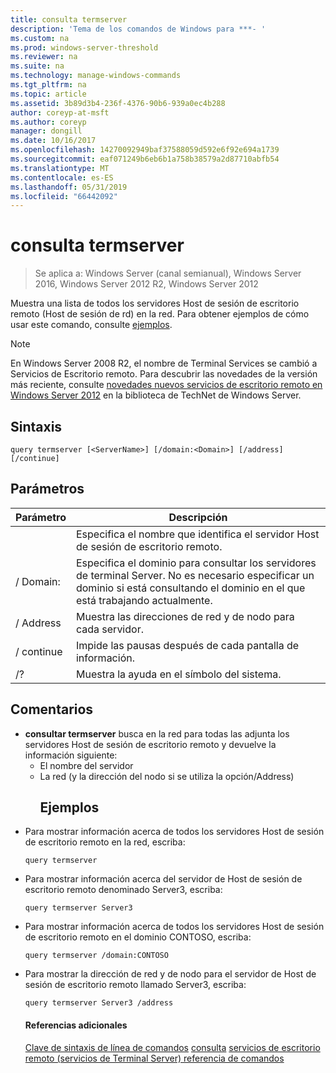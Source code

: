 ```yaml
---
title: consulta termserver
description: 'Tema de los comandos de Windows para ***- '
ms.custom: na
ms.prod: windows-server-threshold
ms.reviewer: na
ms.suite: na
ms.technology: manage-windows-commands
ms.tgt_pltfrm: na
ms.topic: article
ms.assetid: 3b89d3b4-236f-4376-90b6-939a0ec4b288
author: coreyp-at-msft
ms.author: coreyp
manager: dongill
ms.date: 10/16/2017
ms.openlocfilehash: 14270092949baf37588059d592e6f92e694a1739
ms.sourcegitcommit: eaf071249b6eb6b1a758b38579a2d87710abfb54
ms.translationtype: MT
ms.contentlocale: es-ES
ms.lasthandoff: 05/31/2019
ms.locfileid: "66442092"
---
```

# <a name="query-termserver"></a>consulta termserver

>Se aplica a: Windows Server (canal semianual), Windows Server 2016, Windows Server 2012 R2, Windows Server 2012

Muestra una lista de todos los servidores Host de sesión de escritorio remoto (Host de sesión de rd) en la red.
Para obtener ejemplos de cómo usar este comando, consulte [ejemplos](#BKMK_examples).
> [!NOTE]
> En Windows Server 2008 R2, el nombre de Terminal Services se cambió a Servicios de Escritorio remoto. Para descubrir las novedades de la versión más reciente, consulte [novedades nuevos servicios de escritorio remoto en Windows Server 2012](https://technet.microsoft.com/library/hh831527) en la biblioteca de TechNet de Windows Server.
> ## <a name="syntax"></a>Sintaxis
> ```
> query termserver [<ServerName>] [/domain:<Domain>] [/address] [/continue]
> ```
> ## <a name="parameters"></a>Parámetros
> 
> |    Parámetro     |                                                                        Descripción                                                                         |
> |------------------|------------------------------------------------------------------------------------------------------------------------------------------------------------|
> |   <ServerName>   |                                               Especifica el nombre que identifica el servidor Host de sesión de escritorio remoto.                                               |
> | / Domain:<Domain> | Especifica el dominio para consultar los servidores de terminal Server. No es necesario especificar un dominio si está consultando el dominio en el que está trabajando actualmente. |
> |     / Address     |                                                  Muestra las direcciones de red y de nodo para cada servidor.                                                  |
> |    / continue     |                                              Impide las pausas después de cada pantalla de información.                                               |
> |        /?        |                                                            Muestra la ayuda en el símbolo del sistema.                                                            |
> 
> ## <a name="remarks"></a>Comentarios
> - **consultar termserver** busca en la red para todas las adjunta los servidores Host de sesión de escritorio remoto y devuelve la información siguiente:
>   - El nombre del servidor
>   - La red (y la dirección del nodo si se utiliza la opción/Address)
>     ## <a name="BKMK_examples"></a>Ejemplos
> - Para mostrar información acerca de todos los servidores Host de sesión de escritorio remoto en la red, escriba:
>   ```
>   query termserver
>   ```
> - Para mostrar información acerca del servidor de Host de sesión de escritorio remoto denominado Server3, escriba:
>   ```
>   query termserver Server3
>   ```
> - Para mostrar información acerca de todos los servidores Host de sesión de escritorio remoto en el dominio CONTOSO, escriba:
>   ```
>   query termserver /domain:CONTOSO
>   ```
> - Para mostrar la dirección de red y de nodo para el servidor de Host de sesión de escritorio remoto llamado Server3, escriba:
>   ```
>   query termserver Server3 /address
>   ```
>   #### <a name="additional-references"></a>Referencias adicionales
>   [Clave de sintaxis de línea de comandos](command-line-syntax-key.md)
>   [consulta](query.md)
>   [servicios de escritorio remoto &#40;servicios de Terminal Server&#41; referencia de comandos](remote-desktop-services-terminal-services-command-reference.md)
